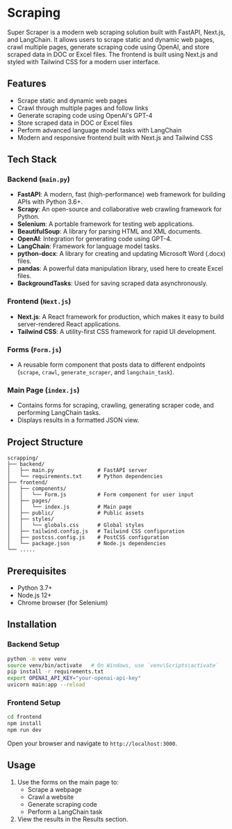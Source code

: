 # Scraping

Super Scraper is a modern web scraping solution built with FastAPI, Next.js, and LangChain. It allows users to scrape static and dynamic web pages, crawl multiple pages, generate scraping code using OpenAI, and store scraped data in DOC or Excel files. The frontend is built using Next.js and styled with Tailwind CSS for a modern user interface.


## Features

- Scrape static and dynamic web pages
- Crawl through multiple pages and follow links
- Generate scraping code using OpenAI's GPT-4
- Store scraped data in DOC or Excel files
- Perform advanced language model tasks with LangChain
- Modern and responsive frontend built with Next.js and Tailwind CSS


## Tech Stack

### Backend (`main.py`)
- **FastAPI**: A modern, fast (high-performance) web framework for building APIs with Python 3.6+.
- **Scrapy**: An open-source and collaborative web crawling framework for Python.
- **Selenium**: A portable framework for testing web applications.
- **BeautifulSoup**: A library for parsing HTML and XML documents.
- **OpenAI**: Integration for generating code using GPT-4.
- **LangChain**: Framework for language model tasks.
- **python-docx**: A library for creating and updating Microsoft Word (.docx) files.
- **pandas**: A powerful data manipulation library, used here to create Excel files.
- **BackgroundTasks**: Used for saving scraped data asynchronously.

### Frontend (`Next.js`)
- **Next.js**: A React framework for production, which makes it easy to build server-rendered React applications.
- **Tailwind CSS**: A utility-first CSS framework for rapid UI development.

### Forms (`Form.js`)
- A reusable form component that posts data to different endpoints (`scrape`, `crawl`, `generate_scraper`, and `langchain_task`).

### Main Page (`index.js`)
- Contains forms for scraping, crawling, generating scraper code, and performing LangChain tasks.
- Displays results in a formatted JSON view.


## Project Structure

```
scrapping/
├── backend/
│   ├── main.py              # FastAPI server
│   └── requirements.txt     # Python dependencies
├── frontend/
│   ├── components/
│   │   └── Form.js          # Form component for user input
│   ├── pages/
│   │   └── index.js         # Main page
│   ├── public/              # Public assets
│   ├── styles/
│   │   └── globals.css      # Global styles
│   ├── tailwind.config.js   # Tailwind CSS configuration
│   ├── postcss.config.js    # PostCSS configuration
│   └── package.json         # Node.js dependencies
└── .....
```


## Prerequisites

- Python 3.7+
- Node.js 12+
- Chrome browser (for Selenium)


## Installation

### Backend Setup
```bash
python -m venv venv
source venv/bin/activate   # On Windows, use `venv\Scripts\activate`
pip install -r requirements.txt
export OPENAI_API_KEY="your-openai-api-key"
uvicorn main:app --reload
```

### Frontend Setup
```bash
cd frontend
npm install
npm run dev
```

Open your browser and navigate to `http://localhost:3000`.


## Usage
1. Use the forms on the main page to:
   - Scrape a webpage
   - Crawl a website
   - Generate scraping code
   - Perform a LangChain task
2. View the results in the Results section.
